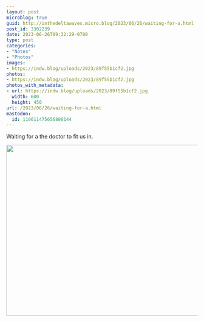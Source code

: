 ```yaml
---
layout: post
microblog: true
guid: http://inthedeltawaves.micro.blog/2023/06/26/waiting-for-a.html
post_id: 3302239
date: 2023-06-26T09:32:29-0700
type: post
categories:
- "Notes"
- "Photos"
images:
- https://indw.blog/uploads/2023/89f55b1cf2.jpg
photos:
- https://indw.blog/uploads/2023/89f55b1cf2.jpg
photos_with_metadata:
- url: https://indw.blog/uploads/2023/89f55b1cf2.jpg
  width: 600
  height: 450
url: /2023/06/26/waiting-for-a.html
mastodon:
  id: 110611475656806144
---
```

Waiting for a the doctor to fit us in. 

<img src="uploads/2023/89f55b1cf2.jpg" width="600" height="450" alt="">
